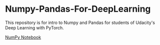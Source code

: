 # Numpy-Pandas-For-DeepLearning
This repository is for intro to Numpy and Pandas for students of Udacity's Deep Learning with PyTorch.

[NumPy Notebook](numpy.ipynb)
